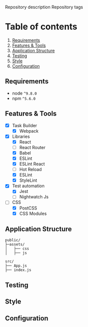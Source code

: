 Repository description
Repository tags

# Table of contents
1. [Requirements](#requirements)
1. [Features & Tools](#features-and-tools)
1. [Application Structure](#application-structure)
1. [Testing](#testing)
1. [Style](#style)
1. [Configuration](#configuration)

## Requirements
- node `^9.8.0`
- npm `^5.6.0`

## Features & Tools
- [x] Task Builder
  - [x] Webpack
- [x] Libraries
  - [x] React
  - [ ] React Router
  - [x] Babel
  - [x] ESLint
  - [x] ESLint React
  - [ ] Hot Reload
  - [x] ESLint
  - [x] StyleLint
- [x] Test automation
  - [x] Jest
  - [ ] Nightwatch Js
- [ ] CSS
  - [x] PostCSS
  - [x] CSS Modules

## Application Structure
```
public/
├─assets/
│   ├── css
│   ├── js

src/
├── App.js
├── index.js
```

## Testing
## Style
## Configuration
